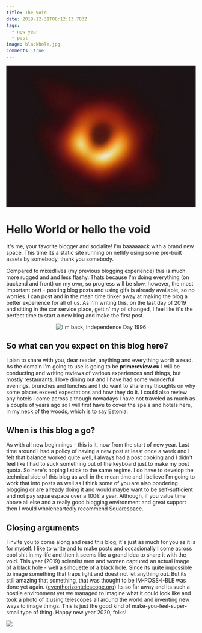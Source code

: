 ```yaml
---
title: The Void
date: 2019-12-31T08:12:13.783Z
tags:
  - new year
  - post
image: blackhole.jpg
comments: true
---
```

![black hole, captured by eventhorizontelescope.org](/images/blackhole.jpg)

# Hello World or hello the void

It's me, your favorite blogger and socialite! I'm baaaaaack with a brand new space. This time its a static site running on netlify using some pre-built assets by somebody, thank you somebody. 

Compared to mixedlives (my previous blogging experience) this is much more rugged and and less flashy. Thats because I'm doing everything (on backend and front) on my own, so progress will be slow, however, the most important part - posting blog posts and using gifs is already available, so no worries. I can post and in the mean time tinker away at making the blog a better experience for all of us.  As I'm writing this, on the last day of 2019 and sitting in the car service place, gettin' my oil changed, I feel like it's the perfect time to start a new blog and make the first post.

<center>

![I'm back, Independence Day 1996](/images/imback.gif)

</center>

## So what can you expect on this blog here?

I plan to share with you, dear reader, anything and everything worth a read. As the domain I'm going to use is going to be **primereview.eu** I will be conducting and writing reviews of various experiences and things, but mostly restaurants. I love dining out and I have had some wonderful evenings, brunches and lunches and I do want to share my thoughts on why some places exceed expectations and how they do it. I could also review any hotels I come across although nowadays I have not traveled as much as a couple of years ago so I will first have to cover the spa's and hotels here, in my neck of the woods, which is to say Estonia.

## When is this blog a go?

As with all new beginnings - this is it, now from the start of new year. Last time around I had a policy of having a new post at least once a week and I felt that balance worked quite well, I always had a post cooking and I didn't feel like I had to suck something out of the keyboard just to make my post quota. So here's hoping I stick to the same regime. I do have to develop the technical side of this blog as well in the mean time and I believe I'm going to work that into posts as well as I think some of you are also pondering blogging or are already doing it and would maybe want to be self-sufficient and not pay squarespace over a 100€ a year. Although, if you value time above all else and a really good blogging environment and great support then I would wholeheartedly recommend  Squarespace.

## Closing arguments

I invite you to come along and read this blog, it's just as much for you as it is for myself. I like to write and to make posts and occasionally I come across cool shit in my life and then it seems like a grand idea to share it with the void. This year (2019) scientist men and women captured an actual image of a black hole - well a silhouette of a black hole. Since its quite impossible to image something that traps light and doest not let anything out. But its still amazing that something, that was thought to be IM-POSS-I-BLE was done yet again.  ([eventhorizontelescope.org](https://eventhorizontelescope.org/press-release-april-10-2019-astronomers-capture-first-image-black-hole)) Its so far away and its such a hostile environment yet we managed to imagine what it could look like and took a photo of it using telescopes all around the world and inventing new ways to image things. This is just the good kind of make-you-feel-super-small type of thing. Happy new year 2020, folks!

<img src="https://res.cloudinary.com/prime-images/image/upload/v1577708121/samples/animals/reindeer.jpg" width=800>
